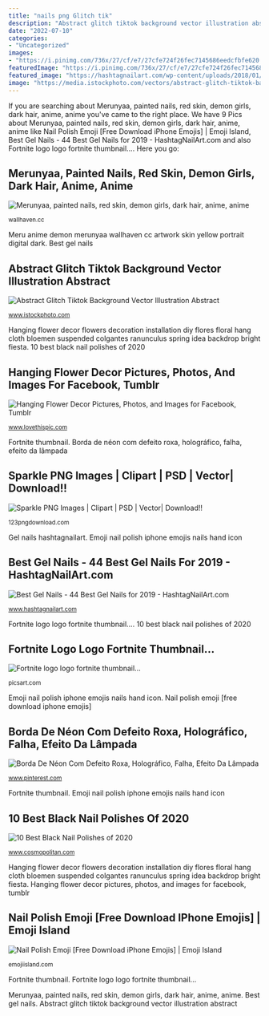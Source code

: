 ```yaml
---
title: "nails png Glitch tik"
description: "Abstract glitch tiktok background vector illustration abstract"
date: "2022-07-10"
categories:
- "Uncategorized"
images:
- "https://i.pinimg.com/736x/27/cf/e7/27cfe724f26fec7145686eedcfbfe620.jpg"
featuredImage: "https://i.pinimg.com/736x/27/cf/e7/27cfe724f26fec7145686eedcfbfe620.jpg"
featured_image: "https://hashtagnailart.com/wp-content/uploads/2018/01/gel15.jpg"
image: "https://media.istockphoto.com/vectors/abstract-glitch-tiktok-background-vector-illustration-abstract-light-vector-id1263785252?k=6&amp;m=1263785252&amp;s=170667a&amp;w=0&amp;h=WU3tV5J7w-n-_7YHVY-Q84GHgPCjvKs-cAKE89KHPKk="
---
```


If you are searching about Merunyaa, painted nails, red skin, demon girls, dark hair, anime, anime you've came to the right place. We have 9 Pics about Merunyaa, painted nails, red skin, demon girls, dark hair, anime, anime like Nail Polish Emoji [Free Download iPhone Emojis] | Emoji Island, Best Gel Nails - 44 Best Gel Nails for 2019 - HashtagNailArt.com and also Fortnite logo logo fortnite thumbnail.... Here you go:

## Merunyaa, Painted Nails, Red Skin, Demon Girls, Dark Hair, Anime, Anime

![Merunyaa, painted nails, red skin, demon girls, dark hair, anime, anime](https://th.wallhaven.cc/lg/md/mdr1lm.jpg "10 best black nail polishes of 2020")

<small>wallhaven.cc</small>

Meru anime demon merunyaa wallhaven cc artwork skin yellow portrait digital dark. Best gel nails

## Abstract Glitch Tiktok Background Vector Illustration Abstract

![Abstract Glitch Tiktok Background Vector Illustration Abstract](https://media.istockphoto.com/vectors/abstract-glitch-tiktok-background-vector-illustration-abstract-light-vector-id1263785252?k=6&amp;m=1263785252&amp;s=170667a&amp;w=0&amp;h=WU3tV5J7w-n-_7YHVY-Q84GHgPCjvKs-cAKE89KHPKk= "Meru anime demon merunyaa wallhaven cc artwork skin yellow portrait digital dark")

<small>www.istockphoto.com</small>

Hanging flower decor flowers decoration installation diy flores floral hang cloth bloemen suspended colgantes ranunculus spring idea backdrop bright fiesta. 10 best black nail polishes of 2020

## Hanging Flower Decor Pictures, Photos, And Images For Facebook, Tumblr

![Hanging Flower Decor Pictures, Photos, and Images for Facebook, Tumblr](http://www.lovethispic.com/uploaded_images/183854-Hanging-Flower-Decor.png "Fortnite thumbnail")

<small>www.lovethispic.com</small>

Fortnite thumbnail. Borda de néon com defeito roxa, holográfico, falha, efeito da lâmpada

## Sparkle PNG Images | Clipart | PSD | Vector| Download!!

![Sparkle PNG Images | Clipart | PSD | Vector| Download!!](https://123pngdownload.com/wp-content/uploads/2019/09/gold-sparkle-png.png "Borda de néon com defeito roxa, holográfico, falha, efeito da lâmpada")

<small>123pngdownload.com</small>

Gel nails hashtagnailart. Emoji nail polish iphone emojis nails hand icon

## Best Gel Nails - 44 Best Gel Nails For 2019 - HashtagNailArt.com

![Best Gel Nails - 44 Best Gel Nails for 2019 - HashtagNailArt.com](https://hashtagnailart.com/wp-content/uploads/2018/01/gel15.jpg "Merunyaa, painted nails, red skin, demon girls, dark hair, anime, anime")

<small>www.hashtagnailart.com</small>

Fortnite logo logo fortnite thumbnail.... 10 best black nail polishes of 2020

## Fortnite Logo Logo Fortnite Thumbnail...

![Fortnite logo logo fortnite thumbnail...](https://cdn130.picsart.com/285566392007201.jpg "Emoji nail polish iphone emojis nails hand icon")

<small>picsart.com</small>

Emoji nail polish iphone emojis nails hand icon. Nail polish emoji [free download iphone emojis]

## Borda De Néon Com Defeito Roxa, Holográfico, Falha, Efeito Da Lâmpada

![Borda De Néon Com Defeito Roxa, Holográfico, Falha, Efeito Da Lâmpada](https://i.pinimg.com/736x/27/cf/e7/27cfe724f26fec7145686eedcfbfe620.jpg "Glitch tik")

<small>www.pinterest.com</small>

Fortnite thumbnail. Emoji nail polish iphone emojis nails hand icon

## 10 Best Black Nail Polishes Of 2020

![10 Best Black Nail Polishes of 2020](https://hips.hearstapps.com/vader-prod.s3.amazonaws.com/1566836052-5-1566836048.jpg?crop=1xw:1xh;center,top&amp;resize=480:* "Fortnite thumbnail")

<small>www.cosmopolitan.com</small>

Hanging flower decor flowers decoration installation diy flores floral hang cloth bloemen suspended colgantes ranunculus spring idea backdrop bright fiesta. Hanging flower decor pictures, photos, and images for facebook, tumblr

## Nail Polish Emoji [Free Download IPhone Emojis] | Emoji Island

![Nail Polish Emoji [Free Download iPhone Emojis] | Emoji Island](http://cdn.shopify.com/s/files/1/1061/1924/products/Nail_Polish_Emoji_Icon_ios10_grande.png?v=1571606091 "Merunyaa, painted nails, red skin, demon girls, dark hair, anime, anime")

<small>emojiisland.com</small>

Fortnite thumbnail. Fortnite logo logo fortnite thumbnail...

Merunyaa, painted nails, red skin, demon girls, dark hair, anime, anime. Best gel nails. Abstract glitch tiktok background vector illustration abstract
